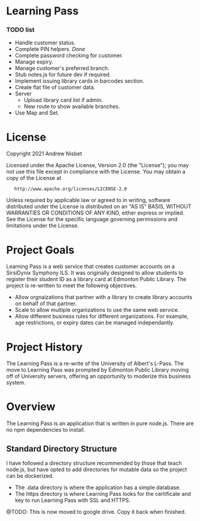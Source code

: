 # Learning Pass

### TODO list
* Handle customer status.
* Complete PIN helpers. *Done*
* Complete password checking for customer.
* Manage expiry.
* Manage customer's preferred branch.
* Stub notes.js for future dev if required.
* Implement issuing library cards in barcodes section.
* Create flat file of customer data.
* Server
    * Upload library card list if admin.
    * New route to show available branches.
* Use Map and Set.

# License
Copyright 2021 Andrew Nisbet

   Licensed under the Apache License, Version 2.0 (the "License");
   you may not use this file except in compliance with the License.
   You may obtain a copy of the License at

       http://www.apache.org/licenses/LICENSE-2.0

   Unless required by applicable law or agreed to in writing, software
   distributed under the License is distributed on an "AS IS" BASIS,
   WITHOUT WARRANTIES OR CONDITIONS OF ANY KIND, either express or implied.
   See the License for the specific language governing permissions and
   limitations under the License.

# Project Goals
Learning Pass is a web service that creates customer accounts on a SirsiDynix Symphony ILS. It was originally designed to allow students to register their student ID as a library card at Edmonton Public Library. The project is re-written to meet the following objectives.
* Allow orgnaizations that partner with a library to create library accounts on behalf of that partner.
* Scale to allow multiple organizations to use the same web service.
* Allow different business rules for different organizations. For example, age restrictions, or expiry dates can be managed independantly. 

# Project History
The Learning Pass is a re-write of the University of Albert's L-Pass. The move to Learning Pass was prompted by Edmonton Public Library moving off of University servers, offering an opportunity to moderize this business system.

# Overview
The Learning Pass is an application that is written in pure node.js. There are no npm dependencies to install.

## Standard Directory Structure
I have followed a directory structure recommended by those that teach node.js, but have opted to add directories for mutable data so the project can be dockerized.

* The .data directory is where the application has a simple database.
* The https directory is where Learning Pass looks for the certificate and key to run Learning Pass with SSL and HTTPS.

@TODO: This is now moved to google drive. Copy it back when finished.
 
